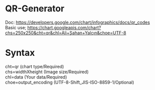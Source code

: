 # QR-Generator
Doc: https://developers.google.com/chart/infographics/docs/qr_codes \
Basic use; https://chart.googleapis.com/chart?chs=250x250&cht=qr&chl=Ali+Şahan+Yalçın&choe=UTF-8

# Syntax
cht=qr (chart type/Required) \
chs=widthXheight (Image size/Required) \
chl=data (Your data/Required) \
choe=output_encoding (UTF-8-Shift_JIS-ISO-8859-1/Optional)
